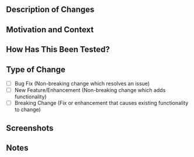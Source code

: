 <!-- Make sure that an issue is open for this change first so that the fix/feature has been agreed to. -->
## Description of Changes
<!-- Describe (in detail) the changes in the pull request here. -->

## Motivation and Context
<!-- Why is this change required? What problem does it solve? What does this add? -->

## How Has This Been Tested?
<!-- Describe in detail how these changes have been tested (include environment/devices). -->

## Type of Change
<!-- Put an 'x' in all of the boxes that apply. -->
- [ ] Bug Fix (Non-breaking change which resolves an issue)
- [ ] New Feature/Enhancement (Non-breaking change which adds functionality)
- [ ] Breaking Change (Fix or enhancement that causes existing functionality to change)

## Screenshots
<!-- Screenshots go here (if appropriate). -->

## Notes
<!-- Notes or general discussion goes here. -->
